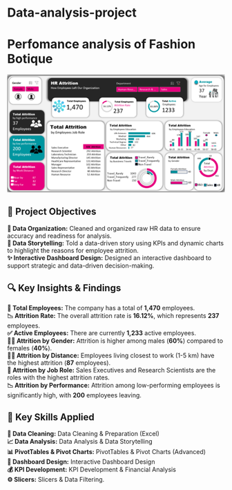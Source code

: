 # Data-analysis-project
<h1>Perfomance analysis of Fashion Botique </h1>

<p>
  <a>
    <img src="https://github.com/apex-analytics-solutions/Human-Resources-Employee-Attrition-Analysis/blob/main/HR%20Employee%20Attrition.png" alt="Profile Picture" /></a>
</p>

<h2>🎯 Project Objectives</h2>
<p>
  <strong>🧹 Data Organization:</strong> Cleaned and organized raw HR data to ensure accuracy and readiness for analysis.<br>
  <strong>📖 Data Storytelling:</strong> Told a data-driven story using KPIs and dynamic charts to highlight the reasons for employee attrition.<br>
  <strong>✨ Interactive Dashboard Design:</strong> Designed an interactive dashboard to support strategic and data-driven decision-making.
</p>

<h2>🔍 Key Insights & Findings</h2>
<p>
  <strong>👥 Total Employees:</strong> The company has a total of <strong>1,470</strong> employees.<br>
  <strong>📉 Attrition Rate:</strong> The overall attrition rate is <strong>16.12%</strong>, which represents <strong>237</strong> employees.<br>
  <strong>✅ Active Employees:</strong> There are currently <strong>1,233</strong> active employees.<br>
  <strong>🧑‍💼 Attrition by Gender:</strong> Attrition is higher among males (<strong>60%</strong>) compared to females (<strong>40%</strong>).<br>
  <strong>🚶‍♂️ Attrition by Distance:</strong> Employees living closest to work (1-5 km) have the highest attrition (<strong>87</strong> employees).<br>
  <strong>💼 Attrition by Job Role:</strong> Sales Executives and Research Scientists are the roles with the highest attrition rates.<br>
  <strong>📉 Attrition by Performance:</strong> Attrition among low-performing employees is significantly high, with <strong>200</strong> employees leaving.
</p>

<h2>🔧 Key Skills Applied</h2>
<p>
  <strong>🧼 Data Cleaning:</strong> Data Cleaning & Preparation (Excel)<br>
  <strong>📈 Data Analysis:</strong> Data Analysis & Data Storytelling<br>
  <strong>📊 PivotTables & Pivot Charts:</strong> PivotTables & Pivot Charts (Advanced)<br>
  <strong>🎨 Dashboard Design:</strong> Interactive Dashboard Design<br>
  <strong>💰 KPI Development:</strong> KPI Development & Financial Analysis<br>
  <strong>⚙️ Slicers:</strong> Slicers & Data Filtering.
</p>
